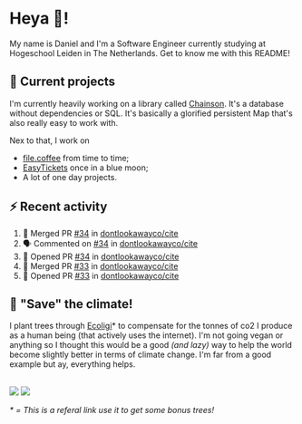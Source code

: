 # Heya 👋!

My name is Daniel and I'm a Software Engineer currently studying at Hogeschool Leiden in The Netherlands. Get to know me with this README!

## 💪 Current projects
I'm currently heavily working on a library called [Chainson](https://github.com/abcdan/chainson). It's a database without dependencies or SQL. It's basically a glorified persistent Map that's also really easy to work with.

Nex to that, I work on
- [file.coffee](https://file.coffee) from time to time;
- [EasyTickets](https://easytickets.xyz) once in a blue moon;
- A lot of one day projects.

## ⚡ Recent activity
<!--START_SECTION:activity-->
1. 🎉 Merged PR [#34](https://github.com/dontlookawayco/cite/pull/34) in [dontlookawayco/cite](https://github.com/dontlookawayco/cite)
2. 🗣 Commented on [#34](https://github.com/dontlookawayco/cite/issues/34) in [dontlookawayco/cite](https://github.com/dontlookawayco/cite)
3. 💪 Opened PR [#34](https://github.com/dontlookawayco/cite/pull/34) in [dontlookawayco/cite](https://github.com/dontlookawayco/cite)
4. 🎉 Merged PR [#33](https://github.com/dontlookawayco/cite/pull/33) in [dontlookawayco/cite](https://github.com/dontlookawayco/cite)
5. 💪 Opened PR [#33](https://github.com/dontlookawayco/cite/pull/33) in [dontlookawayco/cite](https://github.com/dontlookawayco/cite)
<!--END_SECTION:activity-->

## 🌳 "Save" the climate!
I plant trees through <a href="https://ecologi.com/lngzl?r=6005cc57f70194001deaedfa">Ecoligi</a>* to compensate for the tonnes of co2 I produce as a human being (that actively uses the internet). I'm not going vegan or anything so I thought this would be a good _(and lazy)_ way to help the world become slightly better in terms of climate change. I'm far from a good example but ay, everything helps.

<br><a href="https://ecologi.com/lngzl?r=6005cc57f70194001deaedfa"><img src="https://img.shields.io/ecologi/trees/lngzl"></a> <a href="https://ecologi.com/lngzl?r=6005cc57f70194001deaedfa"><img src="https://img.shields.io/ecologi/carbon/lngzl"></a>



_\* = This is a referal link use it to get some bonus trees!_
